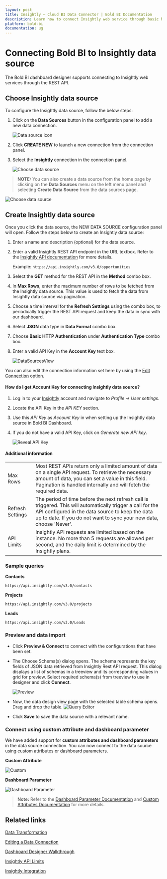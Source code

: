 ```yaml
---
layout: post
title: Insightly – Cloud BI Data Connector | Bold BI Documentation
description: Learn how to connect Insightly web service through basic http authentication with Bold BI Cloud and create data source.
platform: bold-bi
documentation: ug
---
```


# Connecting Bold BI to Insightly data source
The Bold BI dashboard designer supports connecting to Insightly web services through the REST API.

## Choose Insightly data source
To configure the Insightly data source, follow the below steps:
1. Click on the **Data Sources** button in the configuration panel to add a new data connection.

   ![Data source icon](/static/assets/working-with-datasource/data-connectors/images/common/DataSourcesIcon.png)

2. Click **CREATE NEW** to launch a new connection from the connection panel.
3. Select the **Insightly** connection in the connection panel.

   ![Choose data source](/static/assets/working-with-datasource/data-connectors/images/insightly/ChooseDS.png)

> **NOTE:**  You can also create a data source from the home page by clicking on the **Data Sources** menu on the left menu panel and selecting **Create Data Source** from the data sources page.

   ![Choose data source](/static/assets/working-with-datasource/data-connectors/images/insightly/ChooseDS_server.png)

## Create Insightly data source
Once you click the data source, the NEW DATA SOURCE configuration panel will open. Follow the steps below to create an Insightly data source:
1. Enter a name and description (optional) for the data source.
2. Enter a valid Insightly REST API endpoint in the URL textbox. Refer to the [Insightly API documentation](https://api.insightly.com/v3.0/Help) for more details.

    Example: `https://api.insightly.com/v3.0/opportunities`

3. Select the **GET** method for the REST API in the **Method** combo box.
4. In **Max Rows**, enter the maximum number of rows to be fetched from the Insightly data source. This value is used to fetch the data from Insightly data source via pagination.
5. Choose a time interval for the **Refresh Settings** using the combo box, to periodically trigger the REST API request and keep the data in sync with our dashboard.  
6. Select **JSON** data type in **Data Format** combo box.
7. Choose **Basic HTTP Authentication** under **Authentication Type** combo box.
8. Enter a valid API Key in the **Account Key** text box.

    ![DataSourcesView](/static/assets/working-with-datasource/data-connectors/images/insightly/DataSourcesView.png)

You can also edit the connection information set here by using the [Edit Connection](/working-with-data-sources/editing-a-data-connection/) option.

#### How do I get Account Key for connecting Insightly data source?

1. Log in to your [Insightly](https://login.insightly.com/User/Login?ReturnUrl=%2F) account and navigate to *Profile -> User settings*.
2. Locate the API Key in the *API KEY* section.
3. Use this *API Key* as *Account Key* in when setting up the Insightly data source in Bold BI Dashboard.
4. If you do not have a valid API Key, click on *Generate new API key*.

   ![Reveal API Key](/static/assets/working-with-datasource/data-connectors/images/insightly/APIKey.png)

#### Additional information
<table width="600">
<tr>
<td>
Max Rows
</td>
<td>
Most REST APIs return only a limited amount of data on a single API request. To retrieve the necessary amount of data, you can set a value in this field. Pagination is handled internally and will fetch the required data.
</td>
</tr>
<tr>
<td>
Refresh Settings
</td>
<td>
The period of time before the next refresh call is triggered. This will automatically trigger a call for the API configured in the data source to keep the data up to date. If you do not want to sync your new data, choose 'Never'.
</td>
</tr>
<tr>
<td>
API Limits
</td>
<td>
Insightly API requests are limited based on the instance. No more than 5 requests are allowed per second, and the daily limit is determined by the Insightly plans.
</td>
</tr>
</table>

### Sample queries

**Contacts**

`https://api.insightly.com/v3.0/contacts`

**Projects**

`https://api.insightly.com/v3.0/projects`

**Leads**

`https://api.insightly.com/v3.0/Leads`

### Preview and data import
* Click **Preview & Connect** to connect with the configurations that have been set.
* The Choose Schema(s) dialog opens. The schema represents the key fields of JSON data retrieved from Insightly Rest API request. This dialog displays a list of schemas in a treeview and its corresponding values in grid for preview. Select required schema(s) from treeview to use in designer and click **Connect**.

   ![Preview](/static/assets/working-with-datasource/data-connectors/images/common/Preview.png)

* Now, the data design view page with the selected table schema opens. Drag and drop the table.
   ![Query Editor](/static/assets/working-with-datasource/data-connectors/images/common/QueryEditor.png)

* Click **Save** to save the data source with a relevant name.

### Connect using custom attribute and dashboard parameter

We have added support for **custom attributes and dashboard parameters** in the data source connection. You can now connect to the data source using custom attributes or dashboard parameters.

**Custom Attribute**

![Custom](/static/assets/working-with-datasource/data-connectors/images/insightly/Custom.png)

**Dashboard Parameter**

![Dashboard Parameter](/static/assets/working-with-datasource/data-connectors/images/insightly/Dashboardparameter.png)

>**Note:** Refer to the [Dashboard Parameter Documentation](https://help.boldbi.com/working-with-data-sources/dashboard-parameter/) and [Custom Attributes Documentation](https://help.boldbi.com/working-with-data-sources/configuring-custom-attribute/) for more details.

## Related links
[Data Transformation](/working-with-data-sources/data-modeling/joining-table/)

[Editing a Data Connection](/working-with-data-sources/editing-a-data-connection/)   

[Dashboard Designer Walkthrough](/getting-started/creating-dashboard/)

[Insightly API Limits](https://api.insightly.com/v3.0/Help#!/Overview/Technical_Details)

[Insightly Integration](https://www.boldbi.com/integrations/insightly?utm_source=syncfusion&utm_medium=documentation&utm_campaign=boldbiinsightlyintegration)